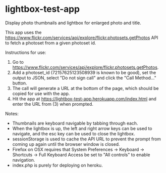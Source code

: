 # lightbox-test-app
Display photo thumbnails and lightbox for enlarged photo and title.

This app uses the https://www.flickr.com/services/api/explore/flickr.photosets.getPhotos API to fetch a photoset from a given photoset id.

Instructions for use:
1. Go to https://www.flickr.com/services/api/explore/flickr.photosets.getPhotos.
2. Add a photoset_id (72157625123508939 is known to be good), set the output to JSON, select "Do not sign call" and click the "Call Method..." button.
3. The call will generate a URL at the bottom of the page, which should be copied for use with the app.
4. Hit the app at https://lightbox-test-app.herokuapp.com/index.html and enter the URL from (3) when prompted.

Notes:  
* Thumbnails are keyboard navigable by tabbing through each.
* When the lightbox is up, the left and right arrow keys can be used to navigate, and the esc key can be used to close the lightbox.
* sessionStorage is used to cache the API URL to prevent the prompt from coming up again until the browser window is closed.
* Firefox on OSX requires that System Preferences -> Keyboard -> Shortcuts -> Full Keyboard Access be set to "All controls" to enable navigation.
* index.php is purely for deploying on heroku.
